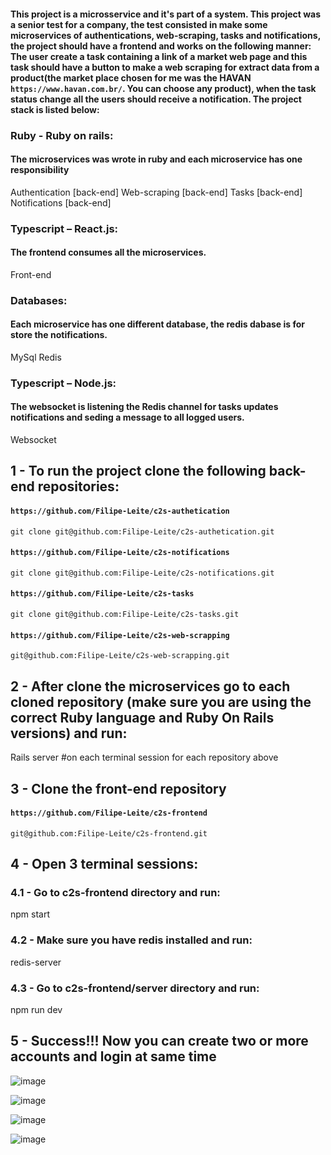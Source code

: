 #### This project is a microsservice and it's part of a system. This project was a senior test for a company, the test consisted in make some microservices of authentications, web-scraping, tasks and notifications, the project should have a frontend and works on the following manner: The user create a task containing a link of a market web page and this task should have a button to make a web scraping for extract data from a product(the market place chosen for me was the HAVAN `https://www.havan.com.br/`. You can choose any product), when the task status change all the users should receive a notification. The project stack is listed below:

### Ruby - Ruby on rails:
#### The microservices was wrote in ruby and each microservice has one responsibility

Authentication [back-end]
Web-scraping [back-end]
Tasks [back-end]
Notifications [back-end]

### Typescript – React.js:
#### The frontend consumes all the microservices.

Front-end

### Databases:
#### Each microservice has one different database, the redis dabase is for store the notifications.

MySql
Redis

### Typescript – Node.js:
#### The websocket is listening the Redis channel for tasks updates notifications and seding a message to all logged users.

Websocket

## 1 - To run the project clone the following back-end repositories:

#### `https://github.com/Filipe-Leite/c2s-authetication`

`git clone git@github.com:Filipe-Leite/c2s-authetication.git`

#### `https://github.com/Filipe-Leite/c2s-notifications`

`git clone git@github.com:Filipe-Leite/c2s-notifications.git`

#### `https://github.com/Filipe-Leite/c2s-tasks`

`git clone git@github.com:Filipe-Leite/c2s-tasks.git`

#### `https://github.com/Filipe-Leite/c2s-web-scrapping`

`git@github.com:Filipe-Leite/c2s-web-scrapping.git`

## 2 - After clone the microservices go to each cloned repository (make sure you are using the correct Ruby language and Ruby On Rails versions) and run:

Rails server #on each terminal session for each repository above

## 3 - Clone the front-end repository

#### `https://github.com/Filipe-Leite/c2s-frontend`

`git@github.com:Filipe-Leite/c2s-frontend.git`

## 4 - Open 3 terminal sessions:

### 4.1 - Go to c2s-frontend directory and run:

npm start

### 4.2 - Make sure you have redis installed and run:

redis-server

### 4.3 - Go to c2s-frontend/server directory and run:

npm run dev

## 5 - Success!!! Now you can create two or more accounts and login at same time

![image](https://github.com/user-attachments/assets/a7aa6bca-6bb0-43ae-9e49-121abe7d0172)

![image](https://github.com/user-attachments/assets/b99113be-f98e-43e0-a3eb-8e4659e67452)

![image](https://github.com/user-attachments/assets/5b4bd605-adcf-4bb0-8d6c-c82ae37d12b7)

![image](https://github.com/user-attachments/assets/7c928941-7b4b-4de9-9859-0df74268ba1c)

